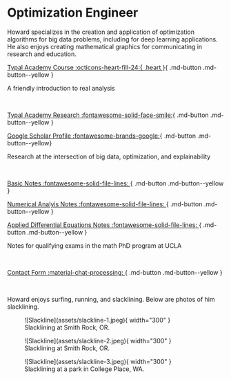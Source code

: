 # Optimization Engineer

Howard specializes in the creation and application of optimization algorithms for big data problems, including for deep learning applications. He also enjoys creating mathematical graphics for communicating in research and education.

[Typal Academy Course :octicons-heart-fill-24:{ .heart }](https://typal.academy){ .md-button .md-button--yellow }

A friendly introduction to real analysis

<br>

[Typal Academy Research :fontawesome-solid-face-smile:](https://research.typal.academy){ .md-button .md-button--yellow }

[Google Scholar Profile :fontawesome-brands-google:](https://scholar.google.com/citations?user=blvaFx4AAAAJ){ .md-button .md-button--yellow}

Research at the intersection of big data, optimization, and explainability

<br>

[Basic Notes :fontawesome-solid-file-lines: ](assets/basic-notes.pdf){ .md-button .md-button--yellow }

[Numerical Analyis Notes :fontawesome-solid-file-lines: ](assets/num-anal-notes.pdf){ .md-button .md-button--yellow }

[Applied Differential Equations Notes :fontawesome-solid-file-lines: ](assets/ade-notes.pdf){ .md-button .md-button--yellow } 

Notes for qualifying exams in the math PhD program at UCLA

<br>

[Contact Form :material-chat-processing: ](https://form.jotform.com/heatonforms/contact){ .md-button .md-button--yellow }

<br>

Howard enjoys surfing, running, and slacklining. Below are photos of him slacklining.

<figure markdown>
  ![Slackline](assets/slackline-1.jpeg){ width="300" }
  <figcaption>Slacklining at Smith Rock, OR.</figcaption>
</figure>

<figure markdown>
  ![Slackline](assets/slackline-2.jpeg){ width="300" }
  <figcaption>Slacklining at Smith Rock, OR.</figcaption>
</figure>

<figure markdown>
  ![Slackline](assets/slackline-3.jpeg){ width="300" }
  <figcaption>Slacklining at a park in College Place, WA.</figcaption>
</figure>
